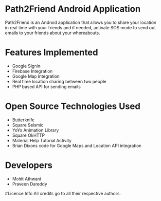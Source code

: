 # Path2Friend Android Application

Path2Friend is an Android application that allows you to share your location in real time with your friends and if needed, activate SOS mode to send out emails to your friends about your whereabouts.

# Features Implemented

* Google Signin
* Firebase Integration
* Google Map Integration
* Real time location sharing between two people
* PHP based API for sending emails

# Open Source Technologies Used

* Butterknife
* Square Seismic
* YoYo Animation Library
* Square OkHTTP
* Material Help Tutorial Activity
* Brian Dixons code for Google Maps and Location API integration

# Developers

* Mohit Athwani
* Praveen Dareddy

#Licence Info
All credits go to all their respective authors.







